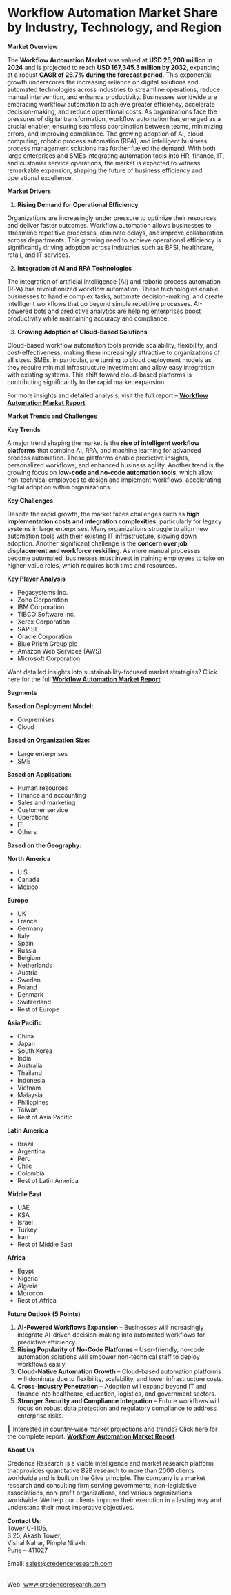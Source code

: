 # Workflow Automation Market Share by Industry, Technology, and Region


<p><strong>Market Overview</strong></p>
<p>The <strong>Workflow Automation Market</strong> was valued at <strong>USD 25,200 million in 2024</strong> and is projected to reach <strong>USD 167,345.3 million by 2032</strong>, expanding at a robust <strong>CAGR of 26.7% during the forecast period</strong>. This exponential growth underscores the increasing reliance on digital solutions and automated technologies across industries to streamline operations, reduce manual intervention, and enhance productivity. Businesses worldwide are embracing workflow automation to achieve greater efficiency, accelerate decision-making, and reduce operational costs. As organizations face the pressures of digital transformation, workflow automation has emerged as a crucial enabler, ensuring seamless coordination between teams, minimizing errors, and improving compliance. The growing adoption of AI, cloud computing, robotic process automation (RPA), and intelligent business process management solutions has further fueled the demand. With both large enterprises and SMEs integrating automation tools into HR, finance, IT, and customer service operations, the market is expected to witness remarkable expansion, shaping the future of business efficiency and operational excellence.</p>
<p><strong>Market Drivers</strong></p>
<ol>
<li><strong> Rising Demand for Operational Efficiency</strong></li>
</ol>
<p>Organizations are increasingly under pressure to optimize their resources and deliver faster outcomes. Workflow automation allows businesses to streamline repetitive processes, eliminate delays, and improve collaboration across departments. This growing need to achieve operational efficiency is significantly driving adoption across industries such as BFSI, healthcare, retail, and IT services.</p>
<ol start="2">
<li><strong> Integration of AI and RPA Technologies</strong></li>
</ol>
<p>The integration of artificial intelligence (AI) and robotic process automation (RPA) has revolutionized workflow automation. These technologies enable businesses to handle complex tasks, automate decision-making, and create intelligent workflows that go beyond simple repetitive processes. AI-powered bots and predictive analytics are helping enterprises boost productivity while maintaining accuracy and compliance.</p>
<ol start="3">
<li><strong> Growing Adoption of Cloud-Based Solutions</strong></li>
</ol>
<p>Cloud-based workflow automation tools provide scalability, flexibility, and cost-effectiveness, making them increasingly attractive to organizations of all sizes. SMEs, in particular, are turning to cloud deployment models as they require minimal infrastructure investment and allow easy integration with existing systems. This shift toward cloud-based platforms is contributing significantly to the rapid market expansion.</p>
<p>For more insights and detailed analysis, visit the full report &ndash; <strong><a href="https://www.credenceresearch.com/report/workflow-automation-market?utm_source=chatgpt.com">Workflow Automation Market Report</a></strong></p>
<p><strong>Market Trends and Challenges</strong></p>
<p><strong>Key Trends</strong></p>
<p>A major trend shaping the market is the <strong>rise of intelligent workflow platforms</strong> that combine AI, RPA, and machine learning for advanced process automation. These platforms enable predictive insights, personalized workflows, and enhanced business agility. Another trend is the growing focus on <strong>low-code and no-code automation tools</strong>, which allow non-technical employees to design and implement workflows, accelerating digital adoption within organizations.</p>
<p><strong>Key Challenges</strong></p>
<p>Despite the rapid growth, the market faces challenges such as <strong>high implementation costs and integration complexities</strong>, particularly for legacy systems in large enterprises. Many organizations struggle to align new automation tools with their existing IT infrastructure, slowing down adoption. Another significant challenge is the <strong>concern over job displacement and workforce reskilling</strong>. As more manual processes become automated, businesses must invest in training employees to take on higher-value roles, which requires both time and resources.</p>
<p><strong>Key Player Analysis</strong></p>
<ul>
<li>Pegasystems Inc.</li>
<li>Zoho Corporation</li>
<li>IBM Corporation</li>
<li>TIBCO Software Inc.</li>
<li>Xerox Corporation</li>
<li>SAP SE</li>
<li>Oracle Corporation</li>
<li>Blue Prism Group plc</li>
<li>Amazon Web Services (AWS)</li>
<li>Microsoft Corporation</li>
</ul>
<p>Want detailed insights into sustainability-focused market strategies? Click here for the full <strong><a href="https://www.credenceresearch.com/report/workflow-automation-market?utm_source=chatgpt.com">Workflow Automation Market Report</a></strong></p>
<p><strong>Segments</strong></p>
<p><strong>Based on Deployment Model:</strong></p>
<ul>
<li>On-premises</li>
<li>Cloud</li>
</ul>
<p><strong>Based on Organization Size:</strong></p>
<ul>
<li>Large enterprises</li>
<li>SME</li>
</ul>
<p><strong>Based on Application:</strong></p>
<ul>
<li>Human resources</li>
<li>Finance and accounting</li>
<li>Sales and marketing</li>
<li>Customer service</li>
<li>Operations</li>
<li>IT</li>
<li>Others</li>
</ul>
<p><strong>Based on the Geography:</strong></p>
<p><strong>North America</strong></p>
<ul>
<li>U.S.</li>
<li>Canada</li>
<li>Mexico</li>
</ul>
<p><strong>Europe</strong></p>
<ul>
<li>UK</li>
<li>France</li>
<li>Germany</li>
<li>Italy</li>
<li>Spain</li>
<li>Russia</li>
<li>Belgium</li>
<li>Netherlands</li>
<li>Austria</li>
<li>Sweden</li>
<li>Poland</li>
<li>Denmark</li>
<li>Switzerland</li>
<li>Rest of Europe</li>
</ul>
<p><strong>Asia Pacific</strong></p>
<ul>
<li>China</li>
<li>Japan</li>
<li>South Korea</li>
<li>India</li>
<li>Australia</li>
<li>Thailand</li>
<li>Indonesia</li>
<li>Vietnam</li>
<li>Malaysia</li>
<li>Philippines</li>
<li>Taiwan</li>
<li>Rest of Asia Pacific</li>
</ul>
<p><strong>Latin America</strong></p>
<ul>
<li>Brazil</li>
<li>Argentina</li>
<li>Peru</li>
<li>Chile</li>
<li>Colombia</li>
<li>Rest of Latin America</li>
</ul>
<p><strong>Middle East</strong></p>
<ul>
<li>UAE</li>
<li>KSA</li>
<li>Israel</li>
<li>Turkey</li>
<li>Iran</li>
<li>Rest of Middle East</li>
</ul>
<p><strong>Africa</strong></p>
<ul>
<li>Egypt</li>
<li>Nigeria</li>
<li>Algeria</li>
<li>Morocco</li>
<li>Rest of Africa</li>
</ul>
<p><strong>Future Outlook (5 Points)</strong></p>
<ol>
<li><strong>AI-Powered Workflows Expansion</strong> &ndash; Businesses will increasingly integrate AI-driven decision-making into automated workflows for predictive efficiency.</li>
<li><strong>Rising Popularity of No-Code Platforms</strong> &ndash; User-friendly, no-code automation solutions will empower non-technical staff to deploy workflows easily.</li>
<li><strong>Cloud-Native Automation Growth</strong> &ndash; Cloud-based automation platforms will dominate due to flexibility, scalability, and lower infrastructure costs.</li>
<li><strong>Cross-Industry Penetration</strong> &ndash; Adoption will expand beyond IT and finance into healthcare, education, logistics, and government sectors.</li>
<li><strong>Stronger Security and Compliance Integration</strong> &ndash; Future workflows will focus on robust data protection and regulatory compliance to address enterprise risks.</li>
</ol>
<p>📌 Interested in country-wise market projections and trends? Click here for the complete report. <strong><a href="https://www.credenceresearch.com/report/workflow-automation-market?utm_source=chatgpt.com">Workflow Automation Market Report</a></strong></p>
<p><strong>About Us</strong></p>
<p>Credence Research is a viable intelligence and market research platform that provides quantitative B2B research to more than 2000 clients worldwide and is built on the Give principle. The company is a market research and consulting firm serving governments, non-legislative associations, non-profit organizations, and various organizations worldwide. We help our clients improve their execution in a lasting way and understand their most imperative objectives.</p>
<p><strong>Contact Us:</strong><br /> Tower C-1105,<br /> S 25, Akash Tower,<br /> Vishal Nahar, Pimple Nilakh,<br /> Pune &ndash; 411027</p>
<p>Email: <a href="mailto:sales@credenceresearch.com">sales@credenceresearch.com</a></p>
<p><br /> Web: <a href="http://www.credenceresearch.com?utm_source=chatgpt.com">www.credenceresearch.com</a></p>

